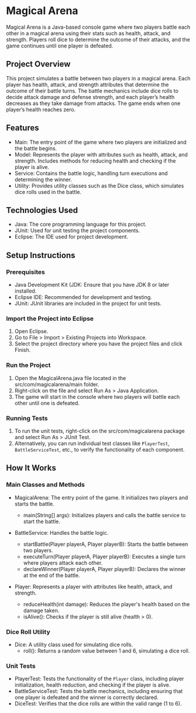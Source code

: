 # Magical Arena

Magical Arena is a Java-based console game where two players battle each other in a magical arena using their stats such as health, attack, and strength. Players roll dice to determine the outcome of their attacks, and the game continues until one player is defeated.

## Project Overview

This project simulates a battle between two players in a magical arena. Each player has health, attack, and strength attributes that determine the outcome of their battle turns. The battle mechanics include dice rolls to decide attack damage and defense strength, and each player’s health decreases as they take damage from attacks. The game ends when one player’s health reaches zero.

## Features

- Main: The entry point of the game where two players are initialized and the battle begins.
- Model: Represents the player with attributes such as health, attack, and strength. Includes methods for reducing health and checking if the player is alive.
- Service: Contains the battle logic, handling turn executions and determining the winner.
- Utility: Provides utility classes such as the Dice class, which simulates dice rolls used in the battle.

## Technologies Used

- Java: The core programming language for this project.
- JUnit: Used for unit testing the project components.
- Eclipse: The IDE used for project development.

## Setup Instructions

### Prerequisites

- Java Development Kit (JDK: Ensure that you have JDK 8 or later installed.
- Eclipse IDE: Recommended for development and testing.
- JUnit: JUnit libraries are included in the project for unit tests.

### Import the Project into Eclipse

1. Open Eclipse.
2. Go to File > Import > Existing Projects into Workspace.
3. Select the project directory where you have the project files and click Finish.

### Run the Project

1. Open the MagicalArena.java file located in the src/com/magicalarena/main folder.
2. Right-click on the file and select Run As > Java Application.
3. The game will start in the console where two players will battle each other until one is defeated.

### Running Tests

1. To run the unit tests, right-click on the src/com/magicalarena package and select Run As > JUnit Test.
2. Alternatively, you can run individual test classes like `PlayerTest`, `BattleServiceTest`, etc., to verify the functionality of each component.

## How It Works

### Main Classes and Methods

- MagicalArena: The entry point of the game. It initializes two players and starts the battle.
  - main(String[] args): Initializes players and calls the battle service to start the battle.

- BattleService: Handles the battle logic.
  - startBattle(Player playerA, Player playerB): Starts the battle between two players.
  - executeTurn(Player playerA, Player playerB): Executes a single turn where players attack each other.
  - declareWinner(Player playerA, Player playerB): Declares the winner at the end of the battle.

- Player: Represents a player with attributes like health, attack, and strength.
  - reduceHealth(int damage): Reduces the player's health based on the damage taken.
  - isAlive(): Checks if the player is still alive (health > 0).

### Dice Roll Utility

- Dice: A utility class used for simulating dice rolls.
  - roll(): Returns a random value between 1 and 6, simulating a dice roll.

### Unit Tests

- PlayerTest: Tests the functionality of the `Player` class, including player initialization, health reduction, and checking if the player is alive.
- BattleServiceTest: Tests the battle mechanics, including ensuring that one player is defeated and the winner is correctly declared.
- DiceTest: Verifies that the dice rolls are within the valid range (1 to 6).

